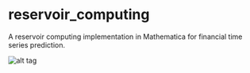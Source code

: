 # reservoir_computing
A reservoir computing implementation in Mathematica for financial time series prediction.

![alt tag](https://raw.github.com/huvers/reservoir_computing/pics/reservoir.jpg)


